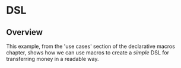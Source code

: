 # DSL

## Overview

This example, from the 'use cases' section of the declarative macros chapter,
shows how we can use macros to create a *simple* DSL for transferring money in
a readable way.
